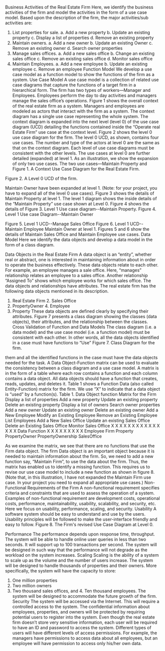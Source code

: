 Business Activities of the Real Estate Firm
Here, we identify the business activities of the firm and model the activities in the form of a use case model.
Based upon the description of the firm, the major activities/sub activities are:
1. List properties for sale.
a. Add a new property
b. Update an existing property
c. Display a list of properties
d. Remove an existing property
2. Maintain owners.
a. Add a new owner
b. Update an existing Owner
c. Remove an existing owner
d. Search owner properties
3. Manage sales offices.
a. Add a new sales office
b. Change an existing sales office
c. Remove an existing sales office
d. Monitor sales office
4. Maintain Employees.
a. Add a new employee
b. Update an existing employee
c. Remove an employee
Function Model
We develop a use case model as a function model to show the functions of the firm as a system.
Use Case Model
A use case model is a collection of related use case diagrams that capture the functions of a target firm in a hierarchical form. The firm has two types of workers—Manager and Employees. Employees perform the day to day activities and managers manage the sales office’s operations. Figure 1 shows the overall context of the real estate firm as a system. Managers and employees are modeled as actors that interact
with the firm as a system. The context diagram has a single use case representing the whole system. The context diagram is expanded into the next level (level 0) of the use case diagram (UCD) detailing the functions contained inside the “Operate real Estate Firm” use case at the context level. Figure 2 shows the level 0 use case diagram for the firm. The level 0 UCD, as shown, contains four use cases. The number and type of the actors at level 0 are the same as that on the context diagram. Each level of use case diagrams must be consistent with the other levels. The use cases at level 0 are further detailed (expanded) at level 1. As an illustration, we show the expansion of only two use cases. The two use cases—Maintain Property and
 Figure 1. A Context Use Case Diagram for the Real Estate Firm.

 Figure 2. A Level 0 UCD of the firm.

Maintain Owner have been expanded at level 1. (Note: for your project, you have to expand all of the level 0 use cases). Figure 3 shows the details of Maintain Property at level 1. The level 1 diagram shows the inside details of the “Maintain Property” use case shown at Level 0. Figure 4 shows the details of
 Figure 3. Level 1 Use case diagram--Maintain Property.
 Figure 4. Level 1 Use case Diagram--Maintain Owner

  Figure 5. Level 1 UCD--Manage Sales Office
 Figure 6. Level 1 UCD--Maintain Employee
Maintain Owner at level 1. Figures 5 and 6 show the details of Maintain Sales Office and Maintain Employee use cases.
Data Model
Here we identify the data objects and develop a data model in the form of a class diagram.

Data Objects in the Real Estate Firm
A data object is an “entity”, whether real or abstract, one is interested in maintaining information about in order to operate the business effectively. These data objects relate to each other. For example, an employee manages a sale office. Here, “manages” relationship relates an employee to a sales office. Another relationship “Assigned To” shows which employee works for which sales office. The data objects and relationships have attributes.
The real estate firm has the following data objects mentioned in its description.
1. Real Estate Firm 2. Sales Office
3. PropertyOwner 4. Employee
5. Property
These data objects are defined clearly by specifying their attributes. Figure 7 presents a class diagram showing the classes (data objects), their attributes, and the relationship between the classes.
Cross Validation of Function and Data Models
The class diagram (i.e. a data model) and the use case model (i.e. a function model) must be consistent with each other. In other words, all the data objects identified in a case must have functions to “Use”
 Figure 7. Class Diagram for the firm.

them and all the identified functions in the case must have the data objects needed for the task. A Data Object-Function matrix can be used to evaluate the consistency between a class diagram and a use case model. A matrix is in the form of a table where each row contains a function and each column contains a data object. All data objects should have a function that creates, reads, updates, and deletes it. Table 1 shows a Function Data (also called Entity-Function) matrix for the firm. We use “X” to indicate that a data object is “used” by a function(s).
Table 1. Data Object function Matrix for the Firm
Display a list of properties Add a new property Update an existing property Delete an existing property Display a list of owners Search owner properties Add a new owner Update an existing owner Delete an existing owner Add a New Employee Modify an Existing Employee Remove an Existing Employee List Employees
Add a New Sales Office Update an existing Sales Office Delete an Existing Sales Office Monitor Sales Office
X X X X
X
X X X X X
X
X X X
X
   Data Function
                                                             X X X X
                                   X
X X X X
     Employee Firm Property
PropertyOwner
PropertyOwnership SalesOffice

As we examine the matrix, we see that there are no functions that use the Firm data object. The firm Data object is an important object because it is needed to maintain information about the firm. So, we need to add a new function say, “Maintain Firm”, to use the data about the firm. Thus, the matrix has enabled us to identify a missing function. This requires us to revise our use case model to include a new function as shown in figure 8. (Note that, in this illustration, I have not expanded the Maintain Firm use case. In your project you need to expand all appropriate use cases.)
Non-Functional Requirements of the Firm
A non-functional requirement specifies criteria and constraints that are used to assess the operation of a system. Examples of non-functional requirement are development costs, operational costs, performance, maintainability, usability, scalability, and security, etc. Here we focus on usability, performance, scaling, and security.
Usability
A software system should be easy to understand and use by the users. Usability principles will be followed to make the user-interface friendly and easy to follow.
 Figure 8. The Firm's revised Use Case Diagram at Level 0.

Performance
The performance depends upon response time, throughput. The system will be able to handle online user queries in less than two seconds. It will support up to 100 transactions per second. The system will be designed in such way that the performance will not degrade as the workload on the system increases.
Scaling
Scaling is the ability of a system to scale up as the volume and the number of users increase. The system will be designed to handle thousands of properties and their owners. More specifically, the system will have the capacity to store:
1. One million properties
2. Two million owners
3. Two thousand sales offices, and 4. Ten thousand employees.
The system will be designed to accommodate the future growth of the firm.
Security
The system will be accessed via the Internet. This will require a controlled access to the system. The confidential information about employees, properties, and owners will be protected by requiring potential users to register into the system. Even though the real estate firm doesn’t store very sensitive information, each user will be required to have an ID and password to access the system. Different types of users will have different levels of access permissions. For example, the managers have permissions to access data about all employees, but an employee will have permission to access only his/her own data.
